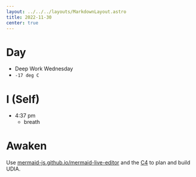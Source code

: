 ```yaml
---
layout: ../../../layouts/MarkdownLayout.astro
title: 2022-11-30
center: true
---
```


# Day

- Deep Work Wednesday
- `-17 deg C`

# I (Self)
- 4:37 pm
    - breath

# Awaken

Use [mermaid-js.github.io/mermaid-live-editor](https://mermaid-js.github.io/mermaid-live-editor) and the [C4](https://c4model.com/) to plan and build UDIA.
